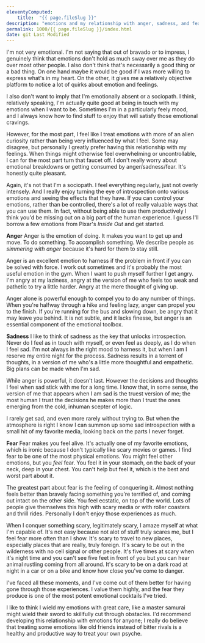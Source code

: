 ```yaml
---
eleventyComputed:
    title:  "{{ page.fileSlug }}"
description: "emotions and my relationship with anger, sadness, and fear"
permalink: 1000/{{ page.fileSlug }}/index.html
date: git Last Modified
---
```


I'm not very emotional. I'm not saying that out of bravado or to impress, I genuinely think that emotions don't hold as much sway over me as they do over most other people. I also don't think that's necessarily a good thing or a bad thing. On one hand maybe it would be good if I was more willing to express what's in my heart. On the other, it gives me a relatively objective platform to notice a lot of quirks about emotion and feelings.

I also don't want to imply that I'm emotionally absent or a sociopath. I think, relatively speaking, I'm actually quite good at being in touch with my emotions when I want to be. Sometimes I'm in a particularly feely mood, and I always know how to find stuff to enjoy that will satisfy those emotional cravings.

However, for the most part, I feel like I treat emotions with more of an alien curiosity rather than being very influenced by what I feel. Some may disagree, but personally I greatly prefer having this relationship with my feelings. When things might otherwise feel overwhelming or uncontrollable, I can for the most part turn that faucet off. I don't really worry about emotional breakdowns or getting consumed by anger/sadness/fear. It's honestly quite pleasant.

Again, it's not that I'm a sociopath. I feel everything regularly, just not overly intensely. And I really enjoy turning the eye of introspection onto various emotions and seeing the effects that they have. If you can control your emotions, rather than be controlled, there's a lot of really valuable ways that you can use them. In fact, without being able to use them productively I think you'd be missing out on a big part of the human experience. I guess I'll borrow a few emotions from Pixar's _Inside Out_ and get started.

**Anger**
Anger is the emotion of doing. It makes you want to get up and move. To do something. To accomplish something. We describe people as _simmering with anger_ because it's hard for them to stay still.

Anger is an excellent emotion to harness if the problem in front if you can be solved with force. I work out sometimes and it's probably the most useful emotion in the gym. When I want to push myself further I get angry. I'm angry at my laziness, angry at the version of me who feels too weak and pathetic to try a little harder. Angry at the mere thought of giving up. 

Anger alone is powerful enough to compel you to do any number of things. When you're halfway through a hike and feeling lazy, anger can propel you to the finish. If you're running for the bus and slowing down, be angry that it may leave you behind. It is not subtle, and it lacks finesse, but anger is an essential component of the emotional toolbox.

**Sadness**
I like to think of sadness as the key that unlocks introspection. Never do I feel as in touch with myself, or even feel as deeply, as I do when I feel sad. I'm not always in the right mood to harness it, but when I am I reserve my entire night for the process. Sadness results in a torrent of thoughts, in a version of me who's a little more thoughtful and empathetic. Big plans can be made when I'm sad.

While anger is powerful, it doesn't last. However the decisions and thoughts I feel when sad stick with me for a long time. I know that, in some sense, the version of me that appears when I am sad is the truest version of me; the most human I trust the decisions he makes more than I trust the ones emerging from the cold, inhuman scepter of logic.

I rarely get sad, and even more rarely without trying to. But when the atmosphere is right I know I can summon up some sad introspection with a small hit of my favorite media, looking back on the parts I never forget.

**Fear**
Fear makes you feel alive. It's actually one of my favorite emotions, which is ironic because I don't typically like scary movies or games. I find fear to be one of the most physical emotions. You might feel other emotions, but you _feel_ fear. You feel it in your stomach, on the back of your neck, deep in your chest. You can't help but feel it, which is the best and worst part about it.

The greatest part about fear is the feeling of conquering it. Almost nothing feels better than bravely facing something you're terrified of, and coming out intact on the other side. You feel ecstatic, on top of the world. Lots of people give themselves this high with scary media or with roller coasters and thrill rides. Personally I don't enjoy those experiences as much.

When I conquer something scary, legitimately scary, I amaze myself at what I'm capable of. It's not easy because not alot of stuff truly scares me, but I feel fear more often than I show. It's scary to travel to new places, especially places that are really, truly foreign. It's scary to be out in the wilderness with no cell signal or other people. It's five times at scary when it's night time and you can't see five feet in front of you but you can hear animal rustling coming from all around. It's scary to be on a dark road at night in a car or on a bike and know how close you've come to danger.

I've faced all these moments, and I've come out of them better for having gone through those experiences. I value them highly, and the fear they produce is one of the most potent emotional cocktails I've tried.

I like to think I wield my emotions with great care, like a master samurai might wield their sword to skillfully cut through obstacles. I'd recommend developing this relationship with emotions for anyone; I really do believe that treating some emotions like old friends instead of bitter rivals is a healthy and productive way to treat your own psyche.